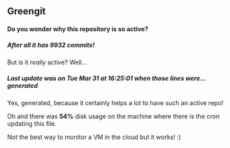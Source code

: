 ## Greengit

#### Do you wonder why this repository is so active?

##### After all it has 9932 commits!

But is it *really* active? Well...

##### Last update was on Tue Mar 31 at 16:25:01 when those lines were... generated

Yes, generated, because it certainly helps a lot to have such an active repo!

Oh and there was **54%** disk usage on the machine
where there is the cron updating this file.

Not the best way to monitor a VM in the cloud but it works! :)
